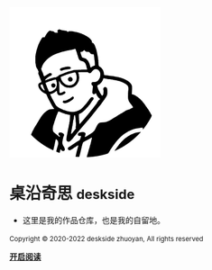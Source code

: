 ![logo](_img/me.svg) 

# 桌沿奇思 <small>deskside</small>

+ 这里是我的作品仓库，也是我的自留地。

<small>Copyright © 2020-2022 deskside zhuoyan, All rights reserved</small>


 [**开启阅读**](README.md)



